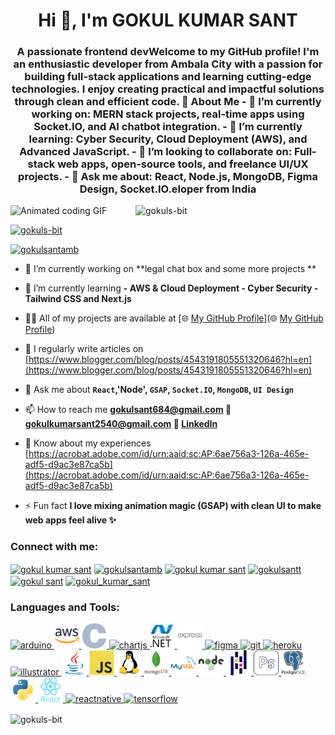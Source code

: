 <h1 align="center">Hi 👋, I'm GOKUL  KUMAR  SANT </h1>
<h3 align="center">A passionate frontend devWelcome to my GitHub profile! I'm an enthusiastic developer from Ambala City with a passion for building full-stack applications and learning cutting-edge technologies. I enjoy creating practical and impactful solutions through clean and efficient code. 
                                                                   🚀 About Me - 🔭 I’m currently working on: MERN stack projects, real-time apps using Socket.IO, and AI chatbot integration. - 🌱 I’m currently learning: Cyber Security, Cloud Deployment (AWS), and Advanced JavaScript. - 👯 I’m looking to collaborate on: Full-stack web apps, open-source tools, and freelance UI/UX projects. - 💬 Ask me about: React, Node.js, MongoDB, Figma Design, Socket.IO.eloper from India</h3>
<img src="https://media0.giphy.com/media/v1.Y2lkPTc5MGI3NjExMGdqcDN4Z201MWdhbGQxbjBvM214d2h5d3YyZ2prZWZyZDFhZGEwdiZlcD12MV9naWZzX3NlYXJjaCZjdD1n/CrFLL3CnRpw5ddlBMm/giphy.webp" align="left" width="200" alt="Animated coding GIF" />

<p align="left"> <img src="https://komarev.com/ghpvc/?username=gokuls-bit&label=Profile%20views&color=0e75b6&style=flat" alt="gokuls-bit" /> </p>

<p align="left"> <a href="https://github.com/ryo-ma/github-profile-trophy"><img src="https://github-profile-trophy.vercel.app/?username=gokuls-bit" alt="gokuls-bit" /></a> </p>

<p align="left"> <a href="https://twitter.com/gokulsantamb" target="blank"><img src="https://img.shields.io/twitter/follow/gokulsantamb?logo=twitter&style=for-the-badge" alt="gokulsantamb" /></a> </p>

- 🔭 I’m currently working on **legal chat box and some more projects **

- 🌱 I’m currently learning **- AWS & Cloud Deployment - Cyber Security - Tailwind CSS and Next.js**

- 👨‍💻 All of my projects are available at [🌐 [My GitHub Profile](https://github.com/gokuls-bit)](🌐 [My GitHub Profile](https://github.com/gokuls-bit))

- 📝 I regularly write articles on [https://www.blogger.com/blog/posts/4543191805551320646?hl=en](https://www.blogger.com/blog/posts/4543191805551320646?hl=en)

- 💬 Ask me about **`React`,'Node', `GSAP`, `Socket.IO`, `MongoDB`, `UI Design`**

- 📫 How to reach me **gokulsant684@gmail.com 📧 gokulkumarsant2540@gmail.com 💼 [LinkedIn](https://www.linkedin.com/in/gokul-kumar-sant-581145205/)**

- 📄 Know about my experiences [https://acrobat.adobe.com/id/urn:aaid:sc:AP:6ae756a3-126a-465e-adf5-d9ac3e87ca5b](https://acrobat.adobe.com/id/urn:aaid:sc:AP:6ae756a3-126a-465e-adf5-d9ac3e87ca5b)

- ⚡ Fun fact **I love mixing animation magic (GSAP) with clean UI to make web apps feel alive ✨**

<h3 align="left">Connect with me:</h3>
<p align="left">
<a href="https://dev.to/gokul kumar sant" target="blank"><img align="center" src="https://raw.githubusercontent.com/rahuldkjain/github-profile-readme-generator/master/src/images/icons/Social/devto.svg" alt="gokul kumar sant" height="30" width="40" /></a>
<a href="https://twitter.com/gokulsantamb" target="blank"><img align="center" src="https://raw.githubusercontent.com/rahuldkjain/github-profile-readme-generator/master/src/images/icons/Social/twitter.svg" alt="gokulsantamb" height="30" width="40" /></a>
<a href="https://linkedin.com/in/gokul kumar sant" target="blank"><img align="center" src="https://raw.githubusercontent.com/rahuldkjain/github-profile-readme-generator/master/src/images/icons/Social/linked-in-alt.svg" alt="gokul kumar sant" height="30" width="40" /></a>
<a href="https://instagram.com/gokulsantt" target="blank"><img align="center" src="https://raw.githubusercontent.com/rahuldkjain/github-profile-readme-generator/master/src/images/icons/Social/instagram.svg" alt="gokulsantt" height="30" width="40" /></a>
<a href="https://www.youtube.com/c/gokul sant" target="blank"><img align="center" src="https://raw.githubusercontent.com/rahuldkjain/github-profile-readme-generator/master/src/images/icons/Social/youtube.svg" alt="gokul sant" height="30" width="40" /></a>
<a href="https://www.leetcode.com/gokul_kumar_sant" target="blank"><img align="center" src="https://raw.githubusercontent.com/rahuldkjain/github-profile-readme-generator/master/src/images/icons/Social/leet-code.svg" alt="gokul_kumar_sant" height="30" width="40" /></a>
</p>

<h3 align="left">Languages and Tools:</h3>
<p align="left"> <a href="https://www.arduino.cc/" target="_blank" rel="noreferrer"> <img src="https://cdn.worldvectorlogo.com/logos/arduino-1.svg" alt="arduino" width="40" height="40"/> </a> <a href="https://aws.amazon.com" target="_blank" rel="noreferrer"> <img src="https://raw.githubusercontent.com/devicons/devicon/master/icons/amazonwebservices/amazonwebservices-original-wordmark.svg" alt="aws" width="40" height="40"/> </a> <a href="https://www.cprogramming.com/" target="_blank" rel="noreferrer"> <img src="https://raw.githubusercontent.com/devicons/devicon/master/icons/c/c-original.svg" alt="c" width="40" height="40"/> </a> <a href="https://www.chartjs.org" target="_blank" rel="noreferrer"> <img src="https://www.chartjs.org/media/logo-title.svg" alt="chartjs" width="40" height="40"/> </a> <a href="https://dotnet.microsoft.com/" target="_blank" rel="noreferrer"> <img src="https://raw.githubusercontent.com/devicons/devicon/master/icons/dot-net/dot-net-original-wordmark.svg" alt="dotnet" width="40" height="40"/> </a> <a href="https://expressjs.com" target="_blank" rel="noreferrer"> <img src="https://raw.githubusercontent.com/devicons/devicon/master/icons/express/express-original-wordmark.svg" alt="express" width="40" height="40"/> </a> <a href="https://www.figma.com/" target="_blank" rel="noreferrer"> <img src="https://www.vectorlogo.zone/logos/figma/figma-icon.svg" alt="figma" width="40" height="40"/> </a> <a href="https://git-scm.com/" target="_blank" rel="noreferrer"> <img src="https://www.vectorlogo.zone/logos/git-scm/git-scm-icon.svg" alt="git" width="40" height="40"/> </a> <a href="https://heroku.com" target="_blank" rel="noreferrer"> <img src="https://www.vectorlogo.zone/logos/heroku/heroku-icon.svg" alt="heroku" width="40" height="40"/> </a> <a href="https://www.adobe.com/in/products/illustrator.html" target="_blank" rel="noreferrer"> <img src="https://www.vectorlogo.zone/logos/adobe_illustrator/adobe_illustrator-icon.svg" alt="illustrator" width="40" height="40"/> </a> <a href="https://www.java.com" target="_blank" rel="noreferrer"> <img src="https://raw.githubusercontent.com/devicons/devicon/master/icons/java/java-original.svg" alt="java" width="40" height="40"/> </a> <a href="https://developer.mozilla.org/en-US/docs/Web/JavaScript" target="_blank" rel="noreferrer"> <img src="https://raw.githubusercontent.com/devicons/devicon/master/icons/javascript/javascript-original.svg" alt="javascript" width="40" height="40"/> </a> <a href="https://www.linux.org/" target="_blank" rel="noreferrer"> <img src="https://raw.githubusercontent.com/devicons/devicon/master/icons/linux/linux-original.svg" alt="linux" width="40" height="40"/> </a> <a href="https://www.mongodb.com/" target="_blank" rel="noreferrer"> <img src="https://raw.githubusercontent.com/devicons/devicon/master/icons/mongodb/mongodb-original-wordmark.svg" alt="mongodb" width="40" height="40"/> </a> <a href="https://www.mysql.com/" target="_blank" rel="noreferrer"> <img src="https://raw.githubusercontent.com/devicons/devicon/master/icons/mysql/mysql-original-wordmark.svg" alt="mysql" width="40" height="40"/> </a> <a href="https://nodejs.org" target="_blank" rel="noreferrer"> <img src="https://raw.githubusercontent.com/devicons/devicon/master/icons/nodejs/nodejs-original-wordmark.svg" alt="nodejs" width="40" height="40"/> </a> <a href="https://pandas.pydata.org/" target="_blank" rel="noreferrer"> <img src="https://raw.githubusercontent.com/devicons/devicon/2ae2a900d2f041da66e950e4d48052658d850630/icons/pandas/pandas-original.svg" alt="pandas" width="40" height="40"/> </a> <a href="https://www.photoshop.com/en" target="_blank" rel="noreferrer"> <img src="https://raw.githubusercontent.com/devicons/devicon/master/icons/photoshop/photoshop-line.svg" alt="photoshop" width="40" height="40"/> </a> <a href="https://www.postgresql.org" target="_blank" rel="noreferrer"> <img src="https://raw.githubusercontent.com/devicons/devicon/master/icons/postgresql/postgresql-original-wordmark.svg" alt="postgresql" width="40" height="40"/> </a> <a href="https://www.python.org" target="_blank" rel="noreferrer"> <img src="https://raw.githubusercontent.com/devicons/devicon/master/icons/python/python-original.svg" alt="python" width="40" height="40"/> </a> <a href="https://reactjs.org/" target="_blank" rel="noreferrer"> <img src="https://raw.githubusercontent.com/devicons/devicon/master/icons/react/react-original-wordmark.svg" alt="react" width="40" height="40"/> </a> <a href="https://reactnative.dev/" target="_blank" rel="noreferrer"> <img src="https://reactnative.dev/img/header_logo.svg" alt="reactnative" width="40" height="40"/> </a> <a href="https://www.tensorflow.org" target="_blank" rel="noreferrer"> <img src="https://www.vectorlogo.zone/logos/tensorflow/tensorflow-icon.svg" alt="tensorflow" width="40" height="40"/> </a> </p>

<p><img align="center" src="https://github-readme-stats.vercel.app/api/top-langs?username=gokuls-bit&show_icons=true&locale=en&layout=compact" alt="gokuls-bit" /></p>
